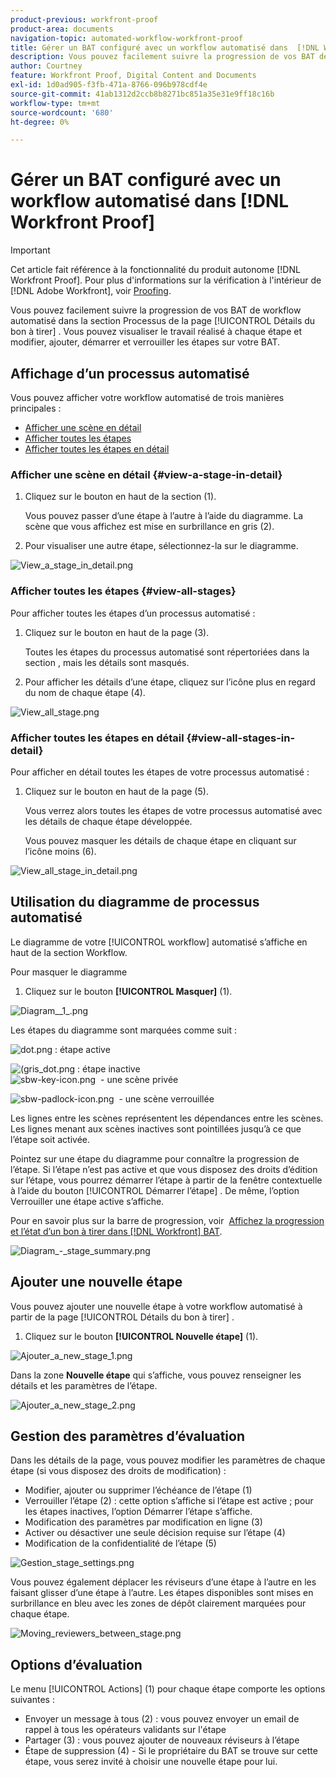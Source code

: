 ```yaml
---
product-previous: workfront-proof
product-area: documents
navigation-topic: automated-workflow-workfront-proof
title: Gérer un BAT configuré avec un workflow automatisé dans  [!DNL Workfront Proof]
description: Vous pouvez facilement suivre la progression de vos BAT de workflow automatisé dans la section Processus de la page Détails du BAT. Vous pouvez visualiser le travail réalisé à chaque étape et modifier, ajouter, démarrer et verrouiller les étapes sur votre BAT.
author: Courtney
feature: Workfront Proof, Digital Content and Documents
exl-id: 1d0ad905-f3fb-471a-8766-096b978cdf4e
source-git-commit: 41ab1312d2ccb8b8271bc851a35e31e9ff18c16b
workflow-type: tm+mt
source-wordcount: '680'
ht-degree: 0%

---
```


# Gérer un BAT configuré avec un workflow automatisé dans [!DNL Workfront Proof]

>[!IMPORTANT]
>
>Cet article fait référence à la fonctionnalité du produit autonome [!DNL Workfront Proof]. Pour plus d&#39;informations sur la vérification à l&#39;intérieur de [!DNL Adobe Workfront], voir [Proofing](../../../review-and-approve-work/proofing/proofing.md).

Vous pouvez facilement suivre la progression de vos BAT de workflow automatisé dans la section Processus de la page [!UICONTROL Détails du bon à tirer] . Vous pouvez visualiser le travail réalisé à chaque étape et modifier, ajouter, démarrer et verrouiller les étapes sur votre BAT.

## Affichage d’un processus automatisé

Vous pouvez afficher votre workflow automatisé de trois manières principales :

* [Afficher une scène en détail](#view-a-stage-in-detail)
* [Afficher toutes les étapes](#view-all-stages)
* [Afficher toutes les étapes en détail](#view-all-stages-in-detail)

### Afficher une scène en détail {#view-a-stage-in-detail}

1. Cliquez sur le bouton en haut de la section (1).

   Vous pouvez passer d’une étape à l’autre à l’aide du diagramme. La scène que vous affichez est mise en surbrillance en gris (2).

1. Pour visualiser une autre étape, sélectionnez-la sur le diagramme.

![View_a_stage_in_detail.png](assets/view-a-stage-in-detail-350x249.png)

### Afficher toutes les étapes {#view-all-stages}

Pour afficher toutes les étapes d’un processus automatisé :

1. Cliquez sur le bouton en haut de la page (3).

   Toutes les étapes du processus automatisé sont répertoriées dans la section , mais les détails sont masqués.

1. Pour afficher les détails d’une étape, cliquez sur l’icône plus en regard du nom de chaque étape (4).

![View_all_stage.png](assets/view-all-stages-350x212.png)

### Afficher toutes les étapes en détail {#view-all-stages-in-detail}

Pour afficher en détail toutes les étapes de votre processus automatisé :

1. Cliquez sur le bouton en haut de la page (5).

   Vous verrez alors toutes les étapes de votre processus automatisé avec les détails de chaque étape développée.

   Vous pouvez masquer les détails de chaque étape en cliquant sur l’icône moins (6).

![View_all_stage_in_detail.png](assets/view-all-stages-in-detail-350x370.png)

## Utilisation du diagramme de processus automatisé

Le diagramme de votre [!UICONTROL workflow] automatisé s’affiche en haut de la section Workflow.

Pour masquer le diagramme

1. Cliquez sur le bouton **[!UICONTROL Masquer]** (1).

![Diagram__1_.png](assets/diagram--1--350x217.png)

Les étapes du diagramme sont marquées comme suit :

![dot.png](assets/dot.png) : étape active

![(gris_dot.png](assets/grey-dot.png) : étape inactive\
![sbw-key-icon.png](assets/sbw-key-icon.png)  - une scène privée

![sbw-padlock-icon.png](assets/sbw-padlock-icon.png)  - une scène verrouillée

Les lignes entre les scènes représentent les dépendances entre les scènes. Les lignes menant aux scènes inactives sont pointillées jusqu’à ce que l’étape soit activée.

Pointez sur une étape du diagramme pour connaître la progression de l’étape. Si l’étape n’est pas active et que vous disposez des droits d’édition sur l’étape, vous pourrez démarrer l’étape à partir de la fenêtre contextuelle à l’aide du bouton [!UICONTROL Démarrer l’étape] . De même, l’option Verrouiller une étape active s’affiche.

Pour en savoir plus sur la barre de progression, voir  [Affichez la progression et l’état d’un bon à tirer dans  [!DNL Workfront] BAT](../../../workfront-proof/wp-work-proofsfiles/manage-your-work/view-progress-and-status-of-proof.md).

![Diagram_-_stage_summary.png](assets/diagram---stage-summary-350x214.png)

## Ajouter une nouvelle étape

Vous pouvez ajouter une nouvelle étape à votre workflow automatisé à partir de la page [!UICONTROL Détails du bon à tirer] .

1. Cliquez sur le bouton **[!UICONTROL Nouvelle étape]** (1).

![Ajouter_a_new_stage_1.png](assets/adding-a-new-stage-1-350x218.png)

Dans la zone **Nouvelle étape** qui s’affiche, vous pouvez renseigner les détails et les paramètres de l’étape.

![Ajouter_a_new_stage_2.png](assets/adding-a-new-stage-2-350x332.png)

## Gestion des paramètres d’évaluation

Dans les détails de la page, vous pouvez modifier les paramètres de chaque étape (si vous disposez des droits de modification) :

* Modifier, ajouter ou supprimer l’échéance de l’étape (1)
* Verrouiller l’étape (2) : cette option s’affiche si l’étape est active ; pour les étapes inactives, l’option Démarrer l’étape s’affiche.
* Modification des paramètres par modification en ligne (3)
* Activer ou désactiver une seule décision requise sur l’étape (4)
* Modification de la confidentialité de l’étape (5)

![Gestion_stage_settings.png](assets/managing-stage-settings-350x93.png)

Vous pouvez également déplacer les réviseurs d’une étape à l’autre en les faisant glisser d’une étape à l’autre. Les étapes disponibles sont mises en surbrillance en bleu avec les zones de dépôt clairement marquées pour chaque étape.

![Moving_reviewers_between_stage.png](assets/moving-reviewers-between-stages-350x254.png)

## Options d’évaluation

Le menu [!UICONTROL Actions] (1) pour chaque étape comporte les options suivantes :

* Envoyer un message à tous (2) : vous pouvez envoyer un email de rappel à tous les opérateurs validants sur l&#39;étape
* Partager (3) : vous pouvez ajouter de nouveaux réviseurs à l’étape
* Étape de suppression (4) - Si le propriétaire du BAT se trouve sur cette étape, vous serez invité à choisir une nouvelle étape pour lui.

